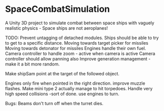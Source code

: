 # SpaceCombatSimulation
A Unity 3D project to simulate combat between space ships with vaguely realistic physics - Space ships are not aeroplanes!

TODO:
Prevent untagging of detached modules.
Ships should be able to try to get to a specific distance.
Moving towards target picker for missiles
Moving towards detonator for missiles
Engines handle their own fuel.
Camera controller to handle zoom - active when camera is active
Camera controller should allow panning also
Improve generation management - make it a bit more random.

Make shipSam point at the target of the followed object.


Engines only fire when pointed in the right direction.
improve muzzle flashes.
Make mini type 2 actually manage to hit torpedoes.
Handle very high speed collisions -sort of done.
use engines to turn.

Bugs:
Beams don't turn off when the turret dies.